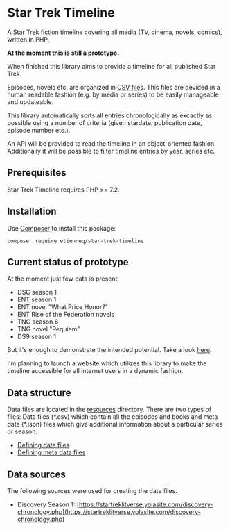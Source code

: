 # Star Trek Timeline

A Star Trek fiction timeline covering all media (TV, cinema, novels, comics), written in PHP.

**At the moment this is still a prototype.**

When finished this library aims to provide a timeline for all published Star Trek.

Episodes, novels etc. are organized in [CSV files](resources). This files are devided in a human readable fashion (e.g. by media or series) to be easily manageable and updateable.

This library automatically sorts all entries chronologically as excactly as possible using a number of criteria (given stardate, publication date, episode number etc.).

An API will be provided to read the timeline in an object-oriented fashion.
Additionally it will be possible to filter timeline entries by year, series etc.

## Prerequisites

Star Trek Timeline requires PHP >= 7.2.

## Installation

Use [Composer](https://getcomposer.org/) to install this package:

```
composer require etienneq/star-trek-timeline
```

## Current status of prototype

At the moment just few data is present:
* DSC season 1
* ENT season 1
* ENT novel "What Price Honor?"
* ENT Rise of the Federation novels
* TNG season 6
* TNG novel "Requiem"
* DS9 season 1

But it's enough to demonstrate the intended potential. Take a look [here](timeline_example.md).

I'm planning to launch a website which utilizes this library to make the timeline accessible for all internet users in a dynamic fashion.

## Data structure

Data files are located in the [resources](resources) directory.
There are two types of files: Data files (\*.csv) which contain all the episodes and books and meta data (\*.json) files which give additional information about a particular series or season.

* [Defining data files](doc/data-files.md)
* [Defining meta data files](doc/meta-data-files.md)

## Data sources

The following sources were used for creating the data files.

* Discovery Season 1: [https://startreklitverse.yolasite.com/discovery-chronology.php](https://startreklitverse.yolasite.com/discovery-chronology.php)
